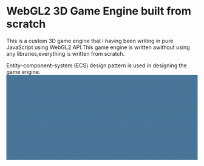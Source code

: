 # WebGL2 3D Game Engine built from scratch
This is a custom 3D game engine that i having been writing in pure JavaScript using WebGL2 API.This game engine is written awithout using any libraries,everything is written from scratch.

Entity–component–system (ECS) design pattern  is used in designing the  game engine.
![](demo.gif)
